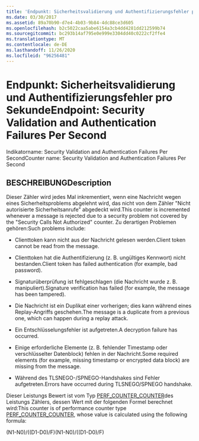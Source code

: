```yaml
---
title: 'Endpunkt: Sicherheitsvalidierung und Authentifizierungsfehler pro Sekunde'
ms.date: 03/30/2017
ms.assetid: 89a70b90-d7e4-4b03-9b84-4dc88ce3d605
ms.openlocfilehash: b2c5022caa5abe6154a3cb4dd4281dd212599b74
ms.sourcegitcommit: bc293b14af795e0e999e3304dd40c0222cf2ffe4
ms.translationtype: MT
ms.contentlocale: de-DE
ms.lasthandoff: 11/26/2020
ms.locfileid: "96256481"
---
```

# <a name="endpoint-security-validation-and-authentication-failures-per-second"></a><span data-ttu-id="7a135-102">Endpunkt: Sicherheitsvalidierung und Authentifizierungsfehler pro Sekunde</span><span class="sxs-lookup"><span data-stu-id="7a135-102">Endpoint: Security Validation and Authentication Failures Per Second</span></span>

<span data-ttu-id="7a135-103">Indikatorname: Security Validation and Authentication Failures Per Second</span><span class="sxs-lookup"><span data-stu-id="7a135-103">Counter name: Security Validation and Authentication Failures Per Second</span></span>  
  
## <a name="description"></a><span data-ttu-id="7a135-104">BESCHREIBUNG</span><span class="sxs-lookup"><span data-stu-id="7a135-104">Description</span></span>  

 <span data-ttu-id="7a135-105">Dieser Zähler wird jedes Mal inkrementiert, wenn eine Nachricht wegen eines Sicherheitsproblems abgelehnt wird, das nicht von dem Zähler "Nicht autorisierte Sicherheitsanrufe" abgedeckt wird.</span><span class="sxs-lookup"><span data-stu-id="7a135-105">This counter is incremented whenever a message is rejected due to a security problem not covered by the "Security Calls Not Authorized" counter.</span></span> <span data-ttu-id="7a135-106">Zu derartigen Problemen gehören:</span><span class="sxs-lookup"><span data-stu-id="7a135-106">Such problems include:</span></span>  
  
- <span data-ttu-id="7a135-107">Clienttoken kann nicht aus der Nachricht gelesen werden.</span><span class="sxs-lookup"><span data-stu-id="7a135-107">Client token cannot be read from the message.</span></span>  
  
- <span data-ttu-id="7a135-108">Clienttoken hat die Authentifizierung (z. B. ungültiges Kennwort) nicht bestanden.</span><span class="sxs-lookup"><span data-stu-id="7a135-108">Client token has failed authentication (for example, bad password).</span></span>  
  
- <span data-ttu-id="7a135-109">Signaturüberprüfung ist fehlgeschlagen (die Nachricht wurde z. B. manipuliert).</span><span class="sxs-lookup"><span data-stu-id="7a135-109">Signature verification has failed (for example, the message has been tampered).</span></span>  
  
- <span data-ttu-id="7a135-110">Die Nachricht ist ein Duplikat einer vorherigen; dies kann während eines Replay-Angriffs geschehen.</span><span class="sxs-lookup"><span data-stu-id="7a135-110">The message is a duplicate from a previous one, which can happen during a replay attack.</span></span>  
  
- <span data-ttu-id="7a135-111">Ein Entschlüsselungsfehler ist aufgetreten.</span><span class="sxs-lookup"><span data-stu-id="7a135-111">A decryption failure has occurred.</span></span>  
  
- <span data-ttu-id="7a135-112">Einige erforderliche Elemente (z. B. fehlender Timestamp oder verschlüsselter Datenblock) fehlen in der Nachricht.</span><span class="sxs-lookup"><span data-stu-id="7a135-112">Some required elements (for example, missing timestamp or encrypted data block) are missing from the message.</span></span>  
  
- <span data-ttu-id="7a135-113">Während des TLSNEGO-/SPNEGO-Handshakes sind Fehler aufgetreten.</span><span class="sxs-lookup"><span data-stu-id="7a135-113">Errors have occurred during TLSNEGO/SPNEGO handshake.</span></span>  
  
 <span data-ttu-id="7a135-114">Dieser Leistungs Bewert ist vom Typ [PERF_COUNTER_COUNTER](/previous-versions/windows/it-pro/windows-server-2003/cc740048(v=ws.10))des Leistungs Zählers, dessen Wert mit der folgenden Formel berechnet wird:</span><span class="sxs-lookup"><span data-stu-id="7a135-114">This counter is of performance counter type [PERF_COUNTER_COUNTER](/previous-versions/windows/it-pro/windows-server-2003/cc740048(v=ws.10)), whose value is calculated using the following formula:</span></span>  
  
 <span data-ttu-id="7a135-115">(N1-N0)/((D1-D0)/F)</span><span class="sxs-lookup"><span data-stu-id="7a135-115">(N1-N0)/((D1-D0)/F)</span></span>
